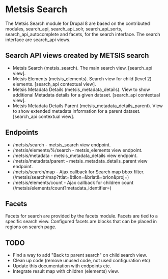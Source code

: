 # Metsis Search
The Metsis Search module for Drupal 8 are based on the contributed modules, search_api, search_api_solr, search_api_sorts, search_api_autocomplete and facets, for the search interface. The search interface are search_api views.

## Search API views created by METSIS search
* Metsis Search (metsis_search). The main search view. [search_api view].
* Metsis Elements (metsis_elements). Search view for child (level 2) elements. [search_api contextual view].
* Metsis Metadata Details (metsis_metadata_details). View to show additional Metadata details for a given dataset. [search_api contextual view].
* Metsis Metadata Details Parent (metsis_metadata_details_parent). View to show extended metadata information for a parent dataset. [search_api contextual view].

## Endpoints
* /metsis/search - metsis_search view endpoint.
* /metsis/elements/%/search - metsis_elements view endpoint.
* /metsis/metadata - metsis_metadata_details view endpoint.
* /metsis/metadata/parent - metsis_metadata_details_parent view endpoint.
* /metsis/search/map - Ajax callback for Search map bbox filter. (/metsis/search/map?ttlat=&tllon=&brlat&=brlon&proj=)
* /metsis/elements/count - Ajax callback for children count (/metsis/elements/count?metadata_identifier=)


## Facets
Facets for search are provided by the facets module. Facets are tied to a specific search view. Configured
facets are blocks that can be placed in regions on search page.


## TODO
* Find a way to add "Back to parent search" on child search view.
* Clean up code (remove unused code, not used configuration etc)
* Update this documentation with endpoints etc.
* Integrate result map with children (elements) view.
